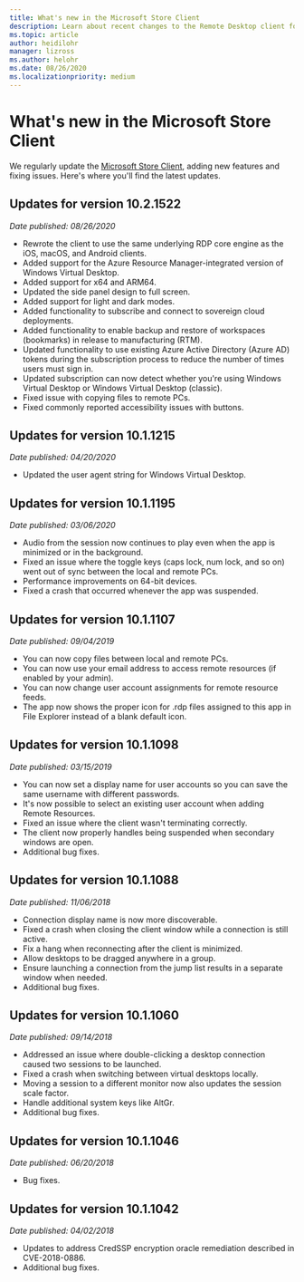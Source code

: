 ```yaml
---
title: What's new in the Microsoft Store Client
description: Learn about recent changes to the Remote Desktop client for Windows Store
ms.topic: article
author: heidilohr
manager: lizross
ms.author: helohr
ms.date: 08/26/2020
ms.localizationpriority: medium
---
```

# What's new in the Microsoft Store Client

We regularly update the [Microsoft Store Client](windows.md), adding new features and fixing issues. Here's where you'll find the latest updates.

## Updates for version 10.2.1522

*Date published: 08/26/2020*

- Rewrote the client to use the same underlying RDP core engine as the iOS, macOS, and Android clients.
- Added support for the Azure Resource Manager-integrated version of Windows Virtual Desktop.
- Added support for x64 and ARM64.
- Updated the side panel design to full screen.
- Added support for light and dark modes.
- Added functionality to subscribe and connect to sovereign cloud deployments.
- Added functionality to enable backup and restore of workspaces (bookmarks) in release to manufacturing (RTM).
- Updated functionality to use existing Azure Active Directory (Azure AD) tokens during the subscription process to reduce the number of times users must sign in.
- Updated subscription can now detect whether you're using Windows Virtual Desktop or Windows Virtual Desktop (classic).
- Fixed issue with copying files to remote PCs.
- Fixed commonly reported accessibility issues with buttons.

## Updates for version 10.1.1215

*Date published: 04/20/2020*

- Updated the user agent string for Windows Virtual Desktop.

## Updates for version 10.1.1195

*Date published: 03/06/2020*

- Audio from the session now continues to play even when the app is minimized or in the background.
- Fixed an issue where the toggle keys (caps lock, num lock, and so on) went out of sync between the local and remote PCs.
- Performance improvements on 64-bit devices.
- Fixed a crash that occurred whenever the app was suspended.

## Updates for version 10.1.1107

*Date published: 09/04/2019*

- You can now copy files between local and remote PCs.
- You can now use your email address to access remote resources (if enabled by your admin).
- You can now change user account assignments for remote resource feeds.
- The app now shows the proper icon for .rdp files assigned to this app in File Explorer instead of a blank default icon.

## Updates for version 10.1.1098

*Date published: 03/15/2019*

- You can now set a display name for user accounts so you can save the same username with different passwords.
- It's now possible to select an existing user account when adding Remote Resources.
- Fixed an issue where the client wasn't terminating correctly.
- The client now properly handles being suspended when secondary windows are open.
- Additional bug fixes.

## Updates for version 10.1.1088

*Date published: 11/06/2018*

- Connection display name is now more discoverable.
- Fixed a crash when closing the client window while a connection is still active.
- Fix a hang when reconnecting after the client is minimized.
- Allow desktops to be dragged anywhere in a group.
- Ensure launching a connection from the jump list results in a separate window when needed.
- Additional bug fixes.

## Updates for version 10.1.1060

*Date published: 09/14/2018*

- Addressed an issue where double-clicking a desktop connection caused two sessions to be launched.
- Fixed a crash when switching between virtual desktops locally.
- Moving a session to a different monitor now also updates the session scale factor.
- Handle additional system keys like AltGr.
- Additional bug fixes.

## Updates for version 10.1.1046

*Date published: 06/20/2018*

- Bug fixes.

## Updates for version 10.1.1042

*Date published: 04/02/2018*

- Updates to address CredSSP encryption oracle remediation described in CVE-2018-0886.
- Additional bug fixes.
